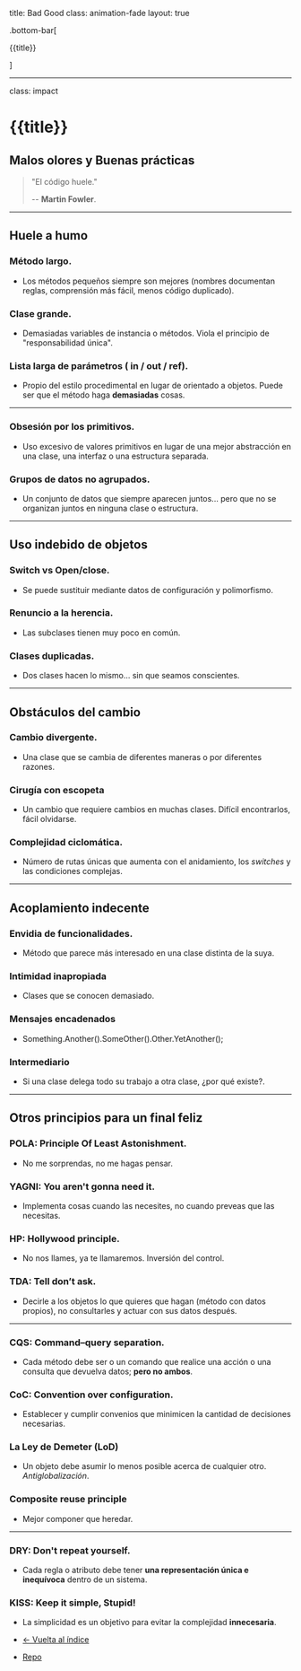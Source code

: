 title: Bad Good
class: animation-fade
layout: true

.bottom-bar[

{{title}}

]

---

class: impact

# {{title}}

## Malos olores y Buenas prácticas

> "El código huele."
>
> -- **Martin Fowler**.

---

##  Huele a humo

### Método largo.

- Los métodos pequeños siempre son mejores (nombres documentan reglas, comprensión más fácil, menos código duplicado).

### Clase grande.

- Demasiadas variables de instancia o métodos. Viola el principio de "responsabilidad única".

### Lista larga de parámetros ( in / out / ref).

- Propio del estilo procedimental en lugar de orientado a objetos. Puede ser que el método haga **demasiadas** cosas.

---

### Obsesión por los primitivos.

- Uso excesivo de valores primitivos en lugar de una mejor abstracción en una clase, una interfaz o una estructura separada.

### Grupos de datos no agrupados.

- Un conjunto de datos que siempre aparecen juntos... pero que no se organizan juntos en ninguna clase o estructura.

---

## Uso indebido de objetos

### Switch vs Open/close.

- Se puede sustituir mediante datos de configuración y polimorfismo.

### Renuncio a la herencia.

- Las subclases tienen muy poco en común.

### Clases duplicadas.

- Dos clases hacen lo mismo... sin que seamos conscientes.

---

## Obstáculos del cambio

### Cambio divergente.

- Una clase que se cambia de diferentes maneras o por diferentes razones.

### Cirugía con escopeta

- Un cambio que requiere cambios en muchas clases. Difícil encontrarlos, fácil olvidarse.

### Complejidad ciclomática.

- Número de rutas únicas que aumenta con el anidamiento, los _switches_ y las condiciones complejas.

---

## Acoplamiento indecente

### Envidia de funcionalidades.

- Método que parece más interesado en una clase distinta de la suya.

### Intimidad inapropiada

- Clases que se conocen demasiado.

### Mensajes encadenados

- Something.Another().SomeOther().Other.YetAnother();

### Intermediario

- Si una clase delega todo su trabajo a otra clase, ¿por qué existe?.

---

## Otros principios para un final feliz

###  POLA: Principle Of Least Astonishment.

- No me sorprendas, no me hagas pensar.

###  YAGNI: You aren't gonna need it.

- Implementa cosas cuando las necesites, no cuando preveas que las necesitas.

### HP: Hollywood principle.

- No nos llames, ya te llamaremos. Inversión del control.

### TDA: Tell don’t ask.

- Decirle a los objetos lo que quieres que hagan (método con datos propios), no consultarles y actuar con sus datos después.

---

### CQS: Command–query separation.

- Cada método debe ser o un comando que realice una acción o una consulta que devuelva datos; **pero no ambos**.

### CoC: Convention over configuration.

- Establecer y cumplir convenios que minimicen la cantidad de decisiones necesarias.

### La Ley de Demeter (LoD)

- Un objeto debe asumir lo menos posible acerca de cualquier otro. _Antiglobalización_.

### Composite reuse principle

- Mejor componer que heredar.

---

### DRY: Don't repeat yourself.

- Cada regla o atributo debe tener **una representación única e inequívoca** dentro de un sistema.

### KISS: Keep it simple, Stupid!

- La simplicidad es un objetivo para evitar la complejidad **innecesaria**.


- [<- Vuelta al índice ](./)

- [Repo](https://github.com/AcademiaBinaria/CleanCode)
